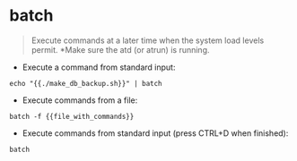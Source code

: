 # batch

> Execute commands at a later time when the system load levels permit.
> \*Make sure the atd (or atrun) is running.

- Execute a command from standard input:

`echo "{{./make_db_backup.sh}}" | batch`

- Execute commands from a file:

`batch -f {{file_with_commands}}`

- Execute commands from standard input (press CTRL+D when finished):

`batch`
